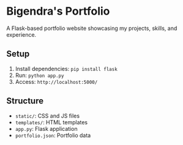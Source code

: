 # Bigendra's Portfolio
A Flask-based portfolio website showcasing my projects, skills, and experience.

## Setup
1. Install dependencies: `pip install flask`
2. Run: `python app.py`
3. Access: `http://localhost:5000/`

## Structure
- `static/`: CSS and JS files
- `templates/`: HTML templates
- `app.py`: Flask application
- `portfolio.json`: Portfolio data